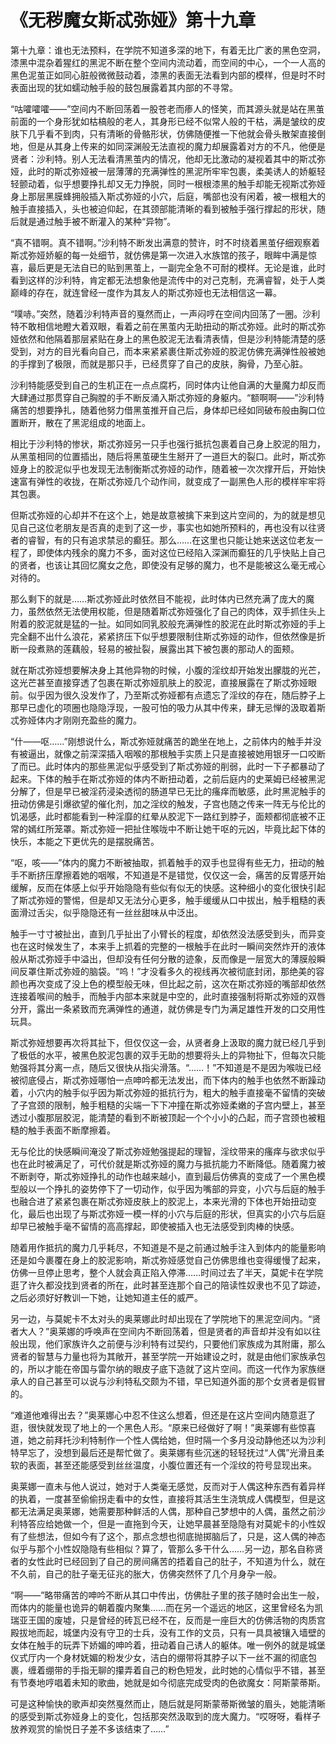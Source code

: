 # 《无秽魔女斯忒弥娅》第十九章

第十九章：谁也无法预料，在学院不知道多深的地下，有着无比广袤的黑色空洞，漆黑中混杂着猩红的黑泥不断在整个空间内流动着，而空间的中心，一个一人高的黑色泥茧正如同心脏般微微鼓动着，漆黑的表面无法看到内部的模样，但是时不时表面出现的犹如蠕动触手般的鼓包展露着其内部的不寻常。

“咕嚯嚯嚯——”空间内不断回荡着一股苍老而瘆人的怪笑，而其源头就是站在黑茧前面的一个身形犹如枯槁般的老人，其身形已经不似常人般的干枯，满是皱纹的皮肤下几乎看不到肉，只有清晰的骨骼形状，仿佛随便推一下他就会骨头散架直接倒地，但是从其身上传来的如同深渊般无法直视的魔力却展露着对方的不凡，他便是贤者：沙利特。别人无法看清黑茧内的情况，他却无比激动的凝视着其中的斯忒弥娅，此时的斯忒弥娅被一层薄薄的充满弹性的黑泥所牢牢包裹，柔美诱人的娇躯轻轻颤动着，似乎想要挣扎却又无力挣脱，同时一根根漆黑的触手却能无视斯忒弥娅身上那层黑膜蜂拥般插入斯忒弥娅的小穴，后庭，嘴部也没有闲着，被一根粗大的触手直接插入，头也被迫仰起，在其颈部能清晰的看到被触手强行撑起的形状，随后就是通过触手被不断灌入的某种“异物”。

“真不错啊。真不错啊。”沙利特不断发出满意的赞许，时不时绕着黑茧仔细观察着斯忒弥娅娇躯的每一处细节，就仿佛是第一次进入水族馆的孩子，眼眸中满是惊喜，最后更是无法自已的贴到黑茧上，一副完全急不可耐的模样。无论是谁，此时看到这样的沙利特，肯定都无法想象他是流传中的对己克制，充满睿智，处于人类巅峰的存在，就连曾经一度作为其友人的斯忒弥娅也无法相信这一幕。

“噗哧。”突然，随着沙利特声音的戛然而止，一声闷哼在空间内回荡了一圈。沙利特不敢相信地瞪大着双眼，看着之前在黑茧内无助扭动的斯忒弥娅。此时的斯忒弥娅依然和他隔着那层紧贴在身上的黑色胶泥无法看清表情，但是沙利特能清楚的感受到，对方的目光看向自己，而本来紧紧裹住斯忒弥娅的胶泥仿佛充满弹性般被她的手撑到了极限，而就是那只手，已经贯穿了自己的皮肤，胸骨，乃至心脏。

沙利特能感受到自己的生机正在一点点腐朽，同时体内让他自满的大量魔力却反而大肆通过那贯穿自己胸膛的手不断反涌入斯忒弥娅的身躯内。“额啊啊——”沙利特痛苦的想要挣扎，随着他努力借黑茧推开自己后，身体却已经如同破布般由胸口位置断开，散在了黑泥组成的地面上。

相比于沙利特的惨状，斯忒弥娅另一只手也强行抵抗包裹着自己身上胶泥的阻力，从黑茧相同的位置插出，随后将黑茧硬生生掰开了一道巨大的裂口。此时，斯忒弥娅身上的胶泥似乎也发现无法制衡斯忒弥娅的动作，随着被一次次撑开后，开始快速富有弹性的收拢，在斯忒弥娅几个动作间，就变成了一副黑色人形的模样牢牢将其包裹。

但斯忒弥娅的心却并不在这个上，她是故意被擒下来到这片空间的，为的就是想见见自己这位老朋友是否真的走到了这一步，事实也如她所预料的，再也没有以往贤者的睿智，有的只有追求禁忌的癫狂。那么……在这里也只能让她来送这位老友一程了，即使体内残余的魔力不多，面对这位已经陷入深渊而癫狂的几乎快贴上自己的贤者，也该让其回忆魔女之危，即使没有足够的魔力，也不是能被这么毫无戒心对待的。

那么剩下的就是……斯忒弥娅此时依然目不能视，此时体内已然充满了庞大的魔力，虽然依然无法使用权能，但是随着斯忒弥娅强化了自己的肉体，双手抓住头上附着的胶泥就是猛的一扯。如同如同乳胶般充满弹性的胶泥在此时斯忒弥娅的手上完全翻不出什么浪花，紧紧挤压下似乎想要限制住斯忒弥娅的动作，但依然像是折断一段煮熟的莲藕般，轻易的被扯裂，展露出其下被包裹的那动人的面颊。

就在斯忒弥娅想要解决身上其他异物的时候，小腹的淫纹却开始发出朦胧的光芒，这光芒甚至直接穿透了包裹在斯忒弥娅肌肤上的胶泥，直接展露在了斯忒弥娅眼前。似乎因为很久没发作了，乃至斯忒弥娅都有点遗忘了淫纹的存在，随后脖子上那早已虚化的项圈也隐隐浮现，一股可怕的吸力从其中传来，肆无忌惮的汲取着斯忒弥娅体内才刚刚充盈些的魔力。

“什——呕……”刚想说什么，斯忒弥娅就痛苦的跪坐在地上，之前体内的触手并没有被逼出，就像之前深深插入咽喉的那根触手实质上只是直接被她用银牙一口咬断了而已。此时体内的那些黑泥似乎感受到了斯忒弥娅的削弱，此时一下子都暴动了起来。下体的触手在斯忒弥娅的体内不断扭动着，之前后庭内的史莱姆已经被黑泥分解了，但是早已被淫药浸染透彻的肠道早已无比的瘙痒而敏感，此时黑泥触手的扭动仿佛是引爆欲望的催化剂，加之淫纹的触发，子宫也随之传来一阵无与伦比的饥渴感，此时都能看到一种淫靡的红晕从胶泥下一路红到脖子，面颊都彻底被不正常的嫣红所笼罩。斯忒弥娅一把扯住喉咙中不断让她干呕的元凶，毕竟比起下体的快乐，本能之下更优先的是摆脱痛苦。

“呕，咳——”体内的魔力不断被抽取，抓着触手的双手也显得有些无力，扭动的触手不断挤压摩擦着她的咽喉，不知道是不是错觉，仅仅这一会，痛苦的反胃感开始缓解，反而在体感上似乎开始隐隐有些似有似无的快感。这种细小的变化很快引起了斯忒弥娅的警惕，但是却又无法分心更多，触手缓缓从口中拔出，触手粗糙的表面滑过舌尖，似乎隐隐还有一丝丝甜味从中泛出。

触手一寸寸被扯出，直到几乎扯出了小臂长的程度，却依然没法感受到头，而异变也在这时候发生了，本来手上抓着的完整的一根触手在此时一瞬间突然炸开的液体般从斯忒弥娅手中溢出，但却没有任何分散的迹象，反而像是一层宽大的薄膜般瞬间反罩住斯忒弥娅的脑袋。“呜！”才没看多久的视线再次被彻底封闭，那绝美的容颜也再次变成了没上色的模型般无味，但比起之前，这次在斯忒弥娅的嘴部却依然连接着喉间的触手，而触手内部本来就是中空的，此时直接强制将斯忒弥娅的双唇分开，露出一条紧致而充满弹性的通道，就仿佛是专门为满足雄性开发的口交用性玩具。

斯忒弥娅想要再次将其扯下，但仅仅这一会，从贤者身上汲取的魔力就已经几乎到了极低的水平，被黑色胶泥包裹的双手无助的想要将头上的异物扯下，但每次只能勉强将其分离一点，随后又很快从指尖滑落。“……！”不知道是不是因为喉咙已经被彻底侵占，斯忒弥娅哪怕一点呻吟都无法发出，而下体内的触手也依然不断躁动着，小穴内的触手似乎因为斯忒弥娅的抵抗行为，粗大的触手直接毫不留情的突破了子宫颈的限制，触手粗糙的尖端一下下冲撞在斯忒弥娅柔嫩的子宫内壁上，甚至透过小腹那层胶泥，能清楚的看到不断被顶起一个个小小的凸起，而子宫颈也被粗糙的触手表面不断摩擦着。

无与伦比的快感瞬间淹没了斯忒弥娅勉强提起的理智，淫纹带来的瘙痒与欲求似乎也在此时被满足了，可代价就是斯忒弥娅的魔力与抵抗能力不断降低。随着魔力被不断剥夺，斯忒弥娅挣扎的动作也越来越小，直到最后仿佛真的变成了一个黑色模型般以一个挣扎的姿势停下了一切动作，似乎因为嘴部的异变，小穴与后庭的触手也融合进了紧紧包裹在斯忒弥娅皮肤上的胶泥上，本来光滑的下体也开始扭动变化，最后也出现了与斯忒弥娅一模一样的小穴与后庭的形状，但真实的小穴与后庭却早已被触手毫不留情的高高撑起，即使被插入也无法感受到肉棒的快感。

随着用作抵抗的魔力几乎耗尽，不知道是不是之前通过触手注入到体内的能量影响还是如今裹覆在身上的胶泥影响，斯忒弥娅感觉自己仿佛思维也变得缓慢了起来，仿佛一旦停止思考，整个人就会真正陷入停滞……时间过去了半天，莫妮卡在学院逛了许久都没找到贤者的所在，此时甚至连那个自己的陪读性奴隶也不见了踪迹，之后必须好好教训一下她，让她知道主任的威严。

另一边，与莫妮卡不太对头的奥莱娜此时却出现在了学院地下的黑泥空间内。“贤者大人？”奥莱娜的呼唤声在空间内不断回荡着，但是贤者的声音却并没有如以往般出现，他们家族许久之前便与沙利特有过契约，只要他们家族成为其附庸，那么贤者的智慧与力量也将为其敞开，甚至学院一开始建设之时，就是由他们家族承包的，所以才能在帝国与雷尔纳的眼皮子底下造就了这片空间。而这一代作为家族继承人的自己甚至可以说与沙利特私交颇为不错，早已知道外面的那个女贤者是假冒的。

“难道他难得出去？”奥莱娜心中忍不住这么想着，但还是在这片空间内随意逛了逛，很快就发现了地上的一个黑色人形。“原来已经做好了啊！”奥莱娜有些惊喜道，她之前拜托沙利特制作一个性人偶给她，但时隔一个多月没动静他还以为沙利特早忘了，没想到最后还是帮忙做了。奥莱娜有些沉迷的轻轻抚过“人偶”光滑且柔软的表面，甚至还能感受到丝丝温度，小腹位置还有一个淫纹的符号显现出来。

奥莱娜一直未与他人说过，她对于人类毫无感觉，反而对于人偶这种东西有着异样的执着，一度甚至偷偷拐走看中的女性，直接将其活生生浇筑成人偶模型，但是这都无法满足奥莱娜，她需要那种鲜活的人偶，那种自己梦想中的人偶，虽然之前沙利特答应给她做一个，但是一直拖到今天，让她早晨甚至隐隐有对莫妮卡的小性奴有了些想法，但如今有了这个，那点念想也彻底抛掷脑后了，只是，这人偶的神态似乎与那个小性奴隐隐有些相似？算了，管那么多干什么……另一边，那名自称贤者的女性此时已经回到了自己的房间痛苦的捂着自己的肚子，不知道为什么，就在不久前，自己的肚子毫无征兆的胀大，仿佛突然怀了几个月身孕一般。

“啊——”略带痛苦的呻吟不断从其口中传出，仿佛肚子里的孩子随时会出生一般，而体内的能量也诡异的朝着腹内聚集……而在另一个遥远的地区，这里曾经名为凯瑞亚王国的废墟，只是曾经的砖瓦已经不在，反而是一座巨大的仿佛活物的肉质宫殿拔地而起，城堡内没有守卫的士兵，没有工作的文员，只有一具具被镶入墙壁的女体在触手的玩弄下娇媚的呻吟着，扭动着自己诱人的躯体。唯一例外的就是城堡仪式厅内一个身材妩媚的粉发少女，洁白的绷带将其脖子以下一丝不漏的彻底包裹，缠着绷带的手指无聊的攥弄着自己的粉色短发，此时她的心情似乎不错，甚至有节奏地哼唱着未知的歌曲，她就是如今彻底完成受肉的色欲魔女：阿斯蒙蒂斯。

可是这种愉快的歌声却突然戛然而止，随后就是阿斯蒙蒂斯微皱的眉头，她能清晰的感受到斯忒弥娅身上的变化，包括那突然汲取到的庞大魔力。“哎呀呀，看样子放养观赏的愉悦日子差不多该结束了……”


